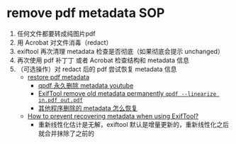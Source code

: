 # remove pdf metadata SOP

1. 任何文件都要转成纯图片pdf
2. 用 Acrobat 对文件消毒（redact）
3. exiftool 再次清理 metadata 检查是否彻底（如果彻底会提示 unchanged）
4. 再次使用 pdf 补丁丁 或者 Acrobat 检查结构和 metadata 信息
5. （可选操作）对 redact 后的 pdf 尝试恢复 metadata 信息
    - [restore pdf metadata](https://exiftool.org/forum/index.php?topic=11493.0)
      - [qpdf 永久删除 metadata youtube](https://youtu.be/SGpxN8sRvMA?si=YH2a8idQO7IWby8o)
      - [ExifTool remove old metadata permanently `qpdf --linearize in.pdf out.pdf`](https://exiftool.org/TagNames/PDF.html)
      - [其他程序删除的 metadata 怎么恢复](https://exiftool.org/forum/index.php?topic=12132.msg65557#msg65557)
    - [How to prevent recovering metadata when using ExifTool?](https://superuser.com/questions/1482619/how-to-prevent-recovering-metadata-when-using-exiftool)
      - 重新线性化估计是无解，exiftool 默认是增量更新的，重新线性化之后就合并抹除了之前的
